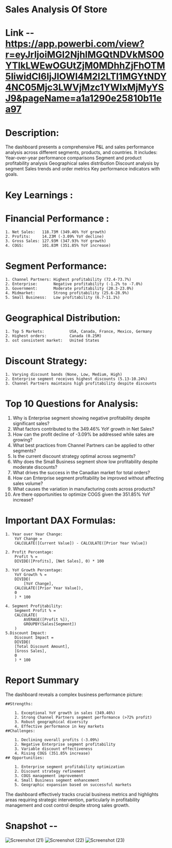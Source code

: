 # Sales Analysis Of Store
# Link -- https://app.powerbi.com/view?r=eyJrIjoiMGI2NjhlMGQtNDVkMS00YTlkLWEwOGUtZjM0MDhhZjFhOTM5IiwidCI6IjJlOWI4M2I2LTI1MGYtNDY4NC05Mjc3LWVjMzc1YWIxMjMyYSJ9&pageName=a1a1290e25810b11ea97
# Description: 
The dashboard presents a comprehensive P&L and sales performance analysis across different segments, products, and countries. 
It includes:
Year-over-year performance comparisons
Segment and product profitability analysis
Geographical sales distribution
Discount analysis by segment
Sales trends and order metrics
Key performance indicators with goals.

# Key Learnings : 

# Financial Performance :

	1. Net Sales: 	118.73M (349.46% YoY growth)
	2. Profits: 	14.23M (-3.09% YoY decline)
	3. Gross Sales: 127.93M (347.93% YoY growth)
	4. COGS: 		101.83M (351.85% YoY increase)
# Segment Performance:
	1. Channel Partners: Highest profitability (72.4-73.7%)
	2. Enterprise: 		 Negative profitability (-1.2% to -7.0%)
	3. Government: 		 Moderate profitability (20.3-23.0%)
	4. Midmarket: 		 Strong profitability (25.6-28.9%)
	5. Small Business: 	 Low profitability (6.7-11.1%)
	
# Geographical Distribution:
	1. Top 5 Markets: 			USA, Canada, France, Mexico, Germany
	2. Highest orders: 			Canada (0.25M)
	3. ost consistent market: 	United States
	
# Discount Strategy:
	1. Varying discount bands (None, Low, Medium, High)
	2. Enterprise segment receives highest discounts (5.13-10.24%)
	3. Channel Partners maintains high profitability despite discounts
	
# Top 10 Questions for Analysis: 
1. Why is Enterprise segment showing negative profitability despite significant sales?
2. What factors contributed to the 349.46% YoY growth in Net Sales?
3. How can the profit decline of -3.09% be addressed while sales are growing?
4. What best practices from Channel Partners can be applied to other segments?
5. Is the current discount strategy optimal across segments?
6. Why does the Small Business segment show low profitability despite moderate discounts?
7. What drives the success in the Canadian market for total orders?
8. How can Enterprise segment profitability be improved without affecting sales volume?
9. What causes the variation in manufacturing costs across products?
10. Are there opportunities to optimize COGS given the 351.85% YoY increase?

# Important DAX Formulas: 
	1. Year over Year Change:
		YoY Change = 
		CALCULATE([Current Value]) - CALCULATE([Prior Year Value])
		
	2. Profit Percentage:
		Profit % = 
		DIVIDE([Profits], [Net Sales], 0) * 100
		
	3. YoY Growth Percentage:
		YoY Growth % = 
		DIVIDE(
			[YoY Change],
		CALCULATE([Prior Year Value]),
		0
		) * 100
		
	4. Segment Profitability:
		Segment Profit % = 
		CALCULATE(
			AVERAGE([Profit %]),
			GROUPBY(Sales[Segment])
		)
	5.Discount Impact:
		Discount Impact = 
		DIVIDE(
		[Total Discount Amount],
		[Gross Sales],
		0
		) * 100
		
# Report Summary
The dashboard reveals a complex business performance picture:

	##Strengths:

		1. Exceptional YoY growth in sales (349.46%)
		2. Strong Channel Partners segment performance (>72% profit)
		3. Robust geographical diversity
		4. Effective performance in key markets
	##Challenges:

		1. Declining overall profits (-3.09%)
		2. Negative Enterprise segment profitability
		3. Variable discount effectiveness
		4. Rising COGS (351.85% increase)
	## Opportunities:

		1. Enterprise segment profitability optimization
		2. Discount strategy refinement
		3. COGS management improvement
		4. Small Business segment enhancement
		5. Geographic expansion based on successful markets
		
The dashboard effectively tracks crucial business metrics and highlights areas requiring strategic intervention, 
particularly in profitability management and cost control despite strong sales growth.

# Snapshot -- 
![Screenshot (21)](https://github.com/user-attachments/assets/922f4807-5b80-400f-bb73-2ade17aae5df)
![Screenshot (22)](https://github.com/user-attachments/assets/872e2017-7a41-42e3-8b4f-6acf822f1781)
![Screenshot (23)](https://github.com/user-attachments/assets/78ff7a28-1770-48b6-b8c5-0986b03b5dcb)


